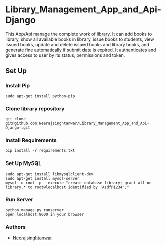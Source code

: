 
# Library_Management_App_and_Api-Django

This App/Api manage the complete work of library. It can add books to library, show all available books in library, issue books to students, view issued books, update and delete issued books and library books, and generate fine automatically if submit date is expired. It authenticates and gives access to user by its status, permissions and token.

## Set Up

### Install Pip
	sudo apt-get install python-pip

### Clone library repository
	git clone git@github.com:Neerajsinghtanwar/Library_Management_App_and_Api-Django-.git

### Install Requirements
	pip install -r requirements.txt

### Set Up MySQL
	sudo apt-get install libmysqlclient-dev
	sudo apt-get install mysql-server
	mysql -u root -p --execute "create database library; grant all on library.* to root@localhost identified by 'Asdf@1234';"

### Run Server
	python manage.py runserver
	open localhost:8000 in your browser

### Authors
- [Neerajsinghtanwar](https://github.com/Neerajsinghtanwar/Library_Management_App_and_Api-Django-.git)

  